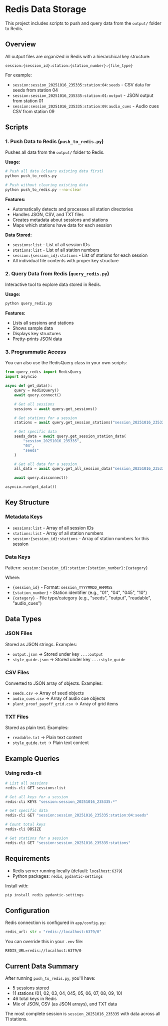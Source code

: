 # Redis Data Storage

This project includes scripts to push and query data from the `output/` folder to Redis.

## Overview

All output files are organized in Redis with a hierarchical key structure:

```
session:{session_id}:station:{station_number}:{file_type}
```

For example:
- `session:session_20251016_235335:station:04:seeds` - CSV data for seeds from station 04
- `session:session_20251016_235335:station:01:output` - JSON output from station 01
- `session:session_20251016_235335:station:09:audio_cues` - Audio cues CSV from station 09

## Scripts

### 1. Push Data to Redis (`push_to_redis.py`)

Pushes all data from the `output/` folder to Redis.

**Usage:**
```bash
# Push all data (clears existing data first)
python push_to_redis.py

# Push without clearing existing data
python push_to_redis.py --no-clear
```

**Features:**
- Automatically detects and processes all station directories
- Handles JSON, CSV, and TXT files
- Creates metadata about sessions and stations
- Maps which stations have data for each session

**Data Stored:**
- `sessions:list` - List of all session IDs
- `stations:list` - List of all station numbers
- `session:{session_id}:stations` - List of stations for each session
- All individual file contents with proper key structure

### 2. Query Data from Redis (`query_redis.py`)

Interactive tool to explore data stored in Redis.

**Usage:**
```bash
python query_redis.py
```

**Features:**
- Lists all sessions and stations
- Shows sample data
- Displays key structures
- Pretty-prints JSON data

### 3. Programmatic Access

You can also use the RedisQuery class in your own scripts:

```python
from query_redis import RedisQuery
import asyncio

async def get_data():
    query = RedisQuery()
    await query.connect()

    # Get all sessions
    sessions = await query.get_sessions()

    # Get stations for a session
    stations = await query.get_session_stations("session_20251016_235335")

    # Get specific data
    seeds_data = await query.get_session_station_data(
        "session_20251016_235335",
        "04",
        "seeds"
    )

    # Get all data for a session
    all_data = await query.get_all_session_data("session_20251016_235335")

    await query.disconnect()

asyncio.run(get_data())
```

## Key Structure

### Metadata Keys
- `sessions:list` - Array of all session IDs
- `stations:list` - Array of all station numbers
- `session:{session_id}:stations` - Array of station numbers for this session

### Data Keys
Pattern: `session:{session_id}:station:{station_number}:{category}`

Where:
- `{session_id}` - Format: `session_YYYYMMDD_HHMMSS`
- `{station_number}` - Station identifier (e.g., "01", "04", "045", "10")
- `{category}` - File type/category (e.g., "seeds", "output", "readable", "audio_cues")

## Data Types

### JSON Files
Stored as JSON strings. Examples:
- `output.json` → Stored under key `...:output`
- `style_guide.json` → Stored under key `...:style_guide`

### CSV Files
Converted to JSON array of objects. Examples:
- `seeds.csv` → Array of seed objects
- `audio_cues.csv` → Array of audio cue objects
- `plant_proof_payoff_grid.csv` → Array of grid items

### TXT Files
Stored as plain text. Examples:
- `readable.txt` → Plain text content
- `style_guide.txt` → Plain text content

## Example Queries

### Using redis-cli

```bash
# List all sessions
redis-cli GET sessions:list

# Get all keys for a session
redis-cli KEYS "session:session_20251016_235335:*"

# Get specific data
redis-cli GET "session:session_20251016_235335:station:04:seeds"

# Count total keys
redis-cli DBSIZE

# Get stations for a session
redis-cli GET "session:session_20251016_235335:stations"
```

## Requirements

- Redis server running locally (default: `localhost:6379`)
- Python packages: `redis`, `pydantic-settings`

Install with:
```bash
pip install redis pydantic-settings
```

## Configuration

Redis connection is configured in `app/config.py`:
```python
redis_url: str = "redis://localhost:6379/0"
```

You can override this in your `.env` file:
```env
REDIS_URL=redis://localhost:6379/0
```

## Current Data Summary

After running `push_to_redis.py`, you'll have:
- 5 sessions stored
- 11 stations (01, 02, 03, 04, 045, 05, 06, 07, 08, 09, 10)
- 46 total keys in Redis
- Mix of JSON, CSV (as JSON arrays), and TXT data

The most complete session is `session_20251016_235335` with data across all 11 stations.
